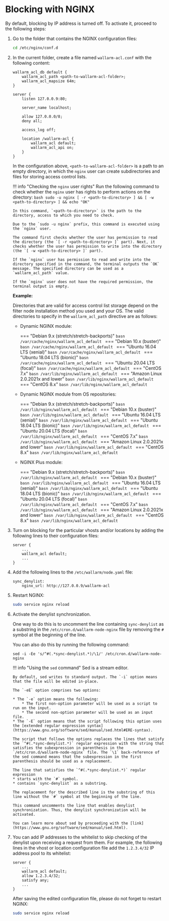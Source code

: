 # Blocking with NGINX

By default, blocking by IP address is turned off. To activate it, proceed to the following steps:

1.  Go to the folder that contains the NGINX configuration files:

    ```bash
    cd /etc/nginx/conf.d
    ```

2.  In the current folder, create a file named `wallarm-acl.conf` with the following content:

    ```
    wallarm_acl_db default {
        wallarm_acl_path <path-to-wallarm-acl-folder>;
        wallarm_acl_mapsize 64m;
    }
    
    server {
        listen 127.0.0.9:80;
    
        server_name localhost;
    
        allow 127.0.0.0/8;
        deny all;
    
        access_log off;
    
        location /wallarm-acl {
            wallarm_acl default;
            wallarm_acl_api on;
        }
    }
    ```
    
    In the configuration above, `<path-to-wallarm-acl-folder>` is a path to an empty directory, in which the `nginx` user can create subdirectories and files for storing access control lists.
    
    !!! info "Checking the `nginx` user rights"
        Run the following command to check whether the `nginx` user has rights to perform actions on the directory:
        ```bash
        sudo -u nginx [ -r <path-to-directory> ] && [ -w <path-to-directory> ] && echo "OK"
        ```

        In this command, `<path-to-directory>` is the path to the directory, access to which you need to check.
         
        Due to the `sudo -u nginx` prefix, this command is executed using the `nginx` user.
        
        The command first checks whether the user has permission to read the directory (the `[ -r <path-to-directory> ]` part). Next, it checks whether the user has permission to write into the directory (the `[ -w <path-to-directory> ]` part).   
        
        If the `nginx` user has permission to read and write into the directory specified in the command, the terminal outputs the `OK` message. The specified directory can be used as a `wallarm_acl_path` value.
        
        If the `nginx` user does not have the required permission, the terminal output is empty.
    
    **Example:**
    
    Directories that are valid for access control list storage depend on the filter node installation method you used and your OS. The valid directories to specify in the `wallarm_acl_path` directive are as follows:

    *   Dynamic NGINX module:
    
        === "Debian 9.x (stretch/stretch-backports)"
            ```basn
            /var/cache/nginx/wallarm_acl_default
            ```
        === "Debian 10.x (buster)"
            ```basn
            /var/cache/nginx/wallarm_acl_default
            ```
        === "Ubuntu 16.04 LTS (xenial)"
            ```basn
            /var/cache/nginx/wallarm_acl_default
            ```
        === "Ubuntu 18.04 LTS (bionic)"
            ```basn
            /var/cache/nginx/wallarm_acl_default
            ```
        === "Ubuntu 20.04 LTS (focal)"
            ```basn
            /var/cache/nginx/wallarm_acl_default
            ```
        === "CentOS 7.x"
            ```basn
            /var/lib/nginx/wallarm_acl_default
            ```
        === "Amazon Linux 2.0.2021x and lower"
            ```basn
            /var/lib/nginx/wallarm_acl_default
            ```
        === "CentOS 8.x"
            ```basn
            /var/lib/nginx/wallarm_acl_default
            ```

    *   Dynamic NGINX module from OS repositories:
    
        === "Debian 9.x (stretch/stretch-backports)"
            ```basn
            /var/lib/nginx/wallarm_acl_default
            ```
        === "Debian 10.x (buster)"
            ```basn
            /var/lib/nginx/wallarm_acl_default
            ```
        === "Ubuntu 16.04 LTS (xenial)"
            ```basn
            /var/lib/nginx/wallarm_acl_default
            ```
        === "Ubuntu 18.04 LTS (bionic)"
            ```basn
            /var/lib/nginx/wallarm_acl_default
            ```
        === "Ubuntu 20.04 LTS (focal)"
            ```basn
            /var/lib/nginx/wallarm_acl_default
            ```
        === "CentOS 7.x"
            ```basn
            /var/lib/nginx/wallarm_acl_default
            ```
        === "Amazon Linux 2.0.2021x and lower"
            ```basn
            /var/lib/nginx/wallarm_acl_default
            ```
        === "CentOS 8.x"
            ```basn
            /var/lib/nginx/wallarm_acl_default
            ```

    *   NGINX Plus module:
    
        === "Debian 9.x (stretch/stretch-backports)"
            ```basn
            /var/lib/nginx/wallarm_acl_default
            ```
        === "Debian 10.x (buster)"
            ```basn
            /var/lib/nginx/wallarm_acl_default
            ```
        === "Ubuntu 16.04 LTS (xenial)"
            ```basn
            /var/lib/nginx/wallarm_acl_default
            ```
        === "Ubuntu 18.04 LTS (bionic)"
            ```basn
            /var/lib/nginx/wallarm_acl_default
            ```
        === "Ubuntu 20.04 LTS (focal)"
            ```basn
            /var/lib/nginx/wallarm_acl_default
            ```
        === "CentOS 7.x"
            ```basn
            /var/lib/nginx/wallarm_acl_default
            ```
        === "Amazon Linux 2.0.2021x and lower"
            ```basn
            /var/lib/nginx/wallarm_acl_default
            ```
        === "CentOS 8.x"
            ```basn
            /var/lib/nginx/wallarm_acl_default
            ```

3.  Turn on blocking for the particular vhosts and/or locations by adding the following lines to their configuration files:

    ```
    server {
        ...
        wallarm_acl default;
        ...
    }
    ```

4.  Add the following lines to the `/etc/wallarm/node.yaml` file:

    ```
    sync_denylist:
        nginx_url: http://127.0.0.9/wallarm-acl
    ```
5.  Restart NGINX:

    ```bash
    sudo service nginx reload
    ```

6.  Activate the denylist synchronization. 

    One way to do this is to uncomment the line containing `sync-denylist` as a substring in the `/etc/cron.d/wallarm-node-nginx` file by removing the `#` symbol at the beginning of the line. 
    
    You can also do this by running the following command:
    
    ```
    sed -i -Ee 's/^#(.*sync-denylist.*)/\1/' /etc/cron.d/wallarm-node-nginx
    ```
    
    !!! info "Using the `sed` command"
        Sed is a stream editor.
        
        By default, sed writes to standard output. The `-i` option means that the file will be edited in-place.
        
        The `-eE` option comprises two options:

        * The `-e` option means the following:
            * The first non‑option parameter will be used as a script to run on the input.
            * The second non‑option parameter will be used as an input file. 
        * The `-E` option means that the script following this option uses the [extended regular expression syntax](https://www.gnu.org/software/sed/manual/sed.html#ERE-syntax).
        
        The script that follows the options replaces the lines that satisfy the `^#(.*sync-denylist.*)` regular expression with the string that satisfies the subexpression in parenthesis in the `/etc/cron.d/wallarm-node-nginx` file. The `\1` back‑reference of the sed command means that the subexpression in the first parenthesis should be used as a replacement.
        
        The line that satisfies the `^#(.*sync-denylist.*)` regular expression
        * starts with the `#` symbol.
        * contains `sync-denylist` as a substring.
        
        The replacement for the described line is the substring of this line without the `#` symbol at the beginning of the line. 
        
        This command uncomments the line that enables denylist synchronization. Thus, the denylist synchronization will be activated.
        
        You can learn more about sed by proceeding with the [link](https://www.gnu.org/software/sed/manual/sed.html).
    
7.  You can add IP addresses to the whitelist to skip checking of the denylist upon receiving a request from them. For example, the following lines in the vhost or location configuration file add the `1.2.3.4/32` IP address pool to its whitelist:

    ```
    server {
        ...
        wallarm_acl default;
        allow 1.2.3.4/32;
        satisfy any;
        ...
    }
    ```

    After saving the edited configuration file, please do not forget to restart NGINX:

    ```bash
    sudo service nginx reload
    ```
